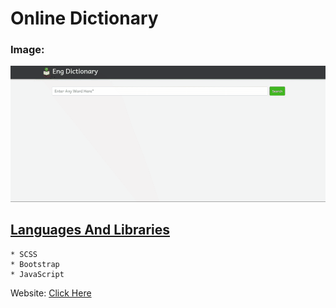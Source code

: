 # Online Dictionary

### Image:
![Image](dist/images/JSDictionary.gif)

## [Languages And Libraries](!)

```
* SCSS
* Bootstrap
* JavaScript
```

Website: [Click Here](!)
